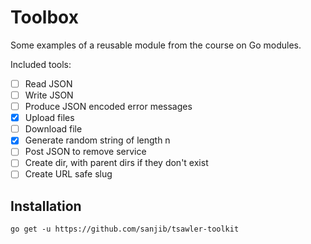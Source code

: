 # Toolbox

Some examples of a reusable module from the course on Go modules.

Included tools:

- [ ] Read JSON
- [ ] Write JSON
- [ ] Produce JSON encoded error messages
- [x] Upload files
- [ ] Download file
- [x] Generate random string of length n
- [ ] Post JSON to remove service
- [ ] Create dir, with parent dirs if they don't exist
- [ ] Create URL safe slug

## Installation

`go get -u https://github.com/sanjib/tsawler-toolkit`
